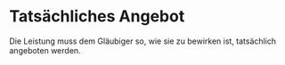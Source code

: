# Tatsächliches Angebot

Die Leistung muss dem Gläubiger so, wie sie zu bewirken ist, tatsächlich angeboten werden.